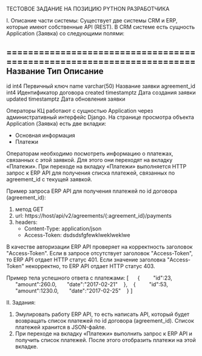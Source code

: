 ТЕСТОВОЕ ЗАДАНИЕ НА ПОЗИЦИЮ PYTHON РАЗРАБОТЧИКА


I. Описание части системы:
Существует две системы CRM и ERP, которые имеют собственные API (REST).
В CRM системе есть сущность Application (Заявка) со следующими полями:

======================================================================
Название        Тип                 Описание
----------------------------------------------------------------------
id              int4                Первичный ключ
name            varchar(50)         Название заявки
agreement_id    int4                Идентификатор договора
created         timestamptz         Дата создания заявки
updated         timestamptz         Дата обновления заявки

Операторы КЦ работают с сущностью Application через административный интерфейс Django.
На странице просмотра объекта Application (Заявка) есть две вкладки:
- Основная информация
- Платежи

Операторам необходимо посмотреть информацию о платежах, связанных с этой заявкой. Для этого они переходят
на вкладку «Платежи». При переходе на вкладку «Платежи» выполняется HTTP запрос к ERP API для получения списка платежей,
связанных по agreement_id с текущей заявкой.

Пример запроса ERP API для получения платежей по id договора (agreement_id):

1. метод GET
2. url: https://host/api/v2/agreements/{:agreement_id}/payments
3. headers:
    - Content-Type: application/json
    - Access-Token: dsdsdsfgfewklweklweklwe

В качестве авторизации ERP API проверяет на корректность заголовок "Access-Token".
Если в запросе отсутствует заголовок "Access-Token", то ERP API отдает HTTP статус 401.
Если значение заголовка "Access-Token" некорректно, то ERP API отдает HTTP статус 403.

Пример тела успешного ответа с платежами:
[  
   {  
      "id":23,
      "amount":260.0,
      "date":"2017-02-21"
   },
   {  
      "id":53,
      "amount":1230.0,
      "date":"2017-02-25"
   }
]

II. Задания:
1. Эмулировать работу ERP API, то есть написать API, который будет возвращать список платежей по id договора (agreement_id).
Список платежей хранится в JSON-файле.
2. При переходе на вкладку «Платежи» выполнить запрос к ERP API и получить список платежей.
После этого отобразить платежи на этой вкладке.
